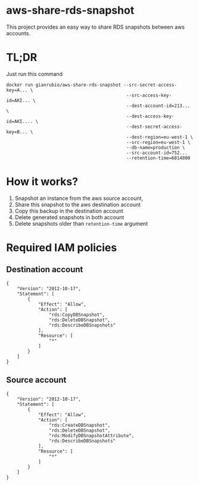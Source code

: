 # aws-share-rds-snapshot

This project provides an easy way to share RDS snapshots between aws accounts. 

# TL;DR

Just run this command 
```
docker run gianrubio/aws-share-rds-snapshot --src-secret-access-key=A... \
                                             --src-access-key-id=AKI... \
                                             --dest-account-id=213... \
                                             --dest-access-key-id=AKI.... \
                                             --dest-secret-access-key=B... \ 
                                             --dest-region=eu-west-1 \
                                             --src-region=eu-west-1 \
                                             --db-name=production \
                                             --src-account-id=752... 
                                             --retention-time=6014800
```

# How it works?

1. Snapshot an instance from the aws source account,
2. Share this snapshot to the aws destination account
3. Copy this backup in the destination account 
4. Delete generated snapshots in both account
5. Delete snapshots older than `retention-time` argument


# Required IAM policies
 
 
## Destination account
```
{
    "Version": "2012-10-17",
    "Statement": [
        {
            "Effect": "Allow",
            "Action": [
                "rds:CopyDBSnapshot",
                "rds:DeleteDBSnapshot",
                "rds:DescribeDBSnapshots"
            ],
            "Resource": [
                "*"
            ]
        }
    ]
}
```

## Source account 
```
{
    "Version": "2012-10-17",
    "Statement": [
        {
            "Effect": "Allow",
            "Action": [
                "rds:CreateDBSnapshot",
                "rds:DeleteDBSnapshot",
                "rds:ModifyDBSnapshotAttribute",
                "rds:DescribeDBSnapshots"
            ],
            "Resource": [
                "*"
            ]
        }
    ]
}
```
